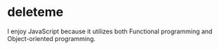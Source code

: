 # deleteme
I enjoy JavaScript because it utilizes both Functional programming and Object-oriented programming.

